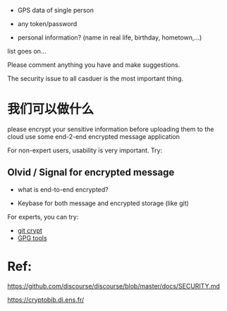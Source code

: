 - GPS data of single person

- any token/password

- personal information? (name in real life, birthday, hometown,...)

list goes on...

Please comment anything you have and make suggestions.

The security issue to all casduer is the most important thing.


# 我们可以做什么
please encrypt your sensitive information before uploading them to the cloud use some end-2-end encrypted message application

For non-expert users, usability is very important. Try:

## Olvid / Signal for encrypted message

- what is end-to-end encrypted?

- Keybase for both message and encrypted storage (like git)

For experts, you can try:

- [git crypt](https://www.agwa.name/projects/git-crypt/)
- [GPG tools](https://gnupg.org/)

# Ref:

https://github.com/discourse/discourse/blob/master/docs/SECURITY.md

https://cryptobib.di.ens.fr/



